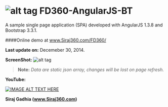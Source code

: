 ![alt tag](https://yt3.ggpht.com/-NXR_RPbtSBU/AAAAAAAAAAI/AAAAAAAAAAA/qsMT6VMwojU/s88-c-k-no/photo.jpg) FD360-AngularJS-BT
==================

A sample single page application (SPA) developed with AngularJS 1.3.8 and Bootstrap 3.3.1.



####Online demo at www.Siraj360.com/FD360/

__Last update on:__
Decemeber 30, 2014.



__ScreenShot:__
![alt tag](https://github.com/SirajGadhia/FD360-AngularJS-BT/blob/master/FD360Image.PNG)




 >__Note:__
 >*Data are static json array, changes will be lost on page refresh.*
 

__YouTube:__

[![IMAGE ALT TEXT HERE](https://i.ytimg.com/vi/4rLXMoppZZA/2.jpg)](https://www.youtube.com/watch?v=4rLXMoppZZA&list=UUywXaHmgyG4wd0pj1s3AZ7w)



__Siraj Gadhia (www.Siraj360.com)__


